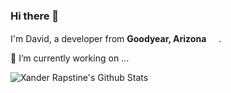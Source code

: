 ### Hi there 👋


<p>I'm David, a developer from <b>Goodyear, Arizona</b> <img src="https://emojipedia-us.s3.dualstack.us-west-1.amazonaws.com/thumbs/120/emojipedia/132/flag-for-arizona-usaz_1f3f4-e0075-e0073-e0061-e007a-e007f.png" height="16"/>.</p>

🔭 I’m currently working on ...

<img src="https://github-readme-stats.vercel.app/api?username=Ukarimu1&show_icons=true&show_icons=true&theme=tokyonight" alt="Xander Rapstine's Github Stats"></img>
<!--
**Ukarimu1/Ukarimu1** is a ✨ _special_ ✨ repository because its `README.md` (this file) appears on your GitHub profile.

Here are some ideas to get you started:

- 🔭 I’m currently working on ...
- 🌱 I’m currently learning ...
- 👯 I’m looking to collaborate on ...
- 🤔 I’m looking for help with ...
- 💬 Ask me about ...
- 📫 How to reach me: ...
- 😄 Pronouns: ...
- ⚡ Fun fact: ...
-->
